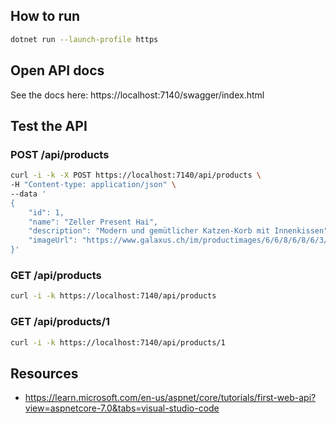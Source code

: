 ## How to run

```sh
dotnet run --launch-profile https
```

## Open API docs

See the docs here: https://localhost:7140/swagger/index.html

## Test the API

### POST /api/products

```sh
curl -i -k -X POST https://localhost:7140/api/products \
-H "Content-type: application/json" \
--data '
{
    "id": 1,
    "name": "Zeller Present Hai",
    "description": "Modern und gemütlicher Katzen-Korb mit Innenkissen",
    "imageUrl": "https://www.galaxus.ch/im/productimages/6/6/8/6/8/6/3/3/4/1/0/1/2/0/9/9/3/1/7/8952e623-3122-4a0d-b721-6bdbfbb35c01_cropped.jpg"
}'
```

### GET /api/products

```sh
curl -i -k https://localhost:7140/api/products
```

### GET /api/products/1

```sh
curl -i -k https://localhost:7140/api/products/1
```

## Resources

- https://learn.microsoft.com/en-us/aspnet/core/tutorials/first-web-api?view=aspnetcore-7.0&tabs=visual-studio-code
